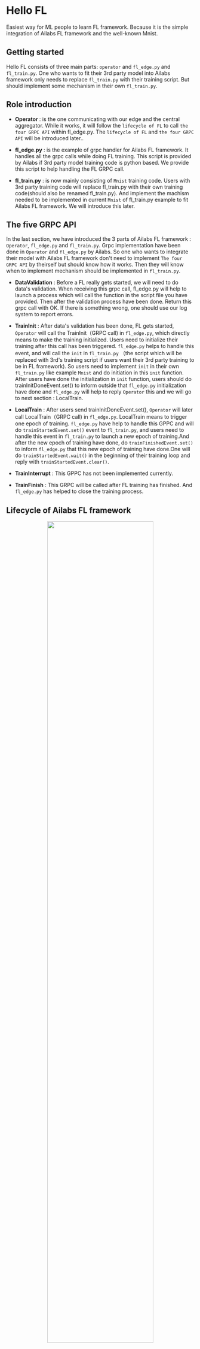 # Hello FL

Easiest way for ML people to learn FL framework. Because it is the simple integration of Ailabs FL framework and the well-known Mnist.

## Getting started

Hello FL consists of three main parts: `operator` and `fl_edge.py` and `fl_train.py`.
One who wants to fit their 3rd party model into Ailabs framework only needs to replace `fl_train.py` with their training script. But should implement some mechanism in their own `fl_train.py`.

## Role introduction

* **Operator** : is the one communicating with our edge and the central aggregator.
While it works, it will follow the `lifecycle of FL` to call `the four GRPC API` within fl_edge.py.
The `lifecycle of FL` and `the four GRPC API` will be introduced later..


* **fl_edge.py** : is the example of grpc handler for Ailabs FL framework. It handles all the grpc calls while doing FL training. This script is provided by Ailabs if 3rd party model training code is python based. We provide this script to help handling the FL GRPC call.

* **fl_train.py** : is now mainly consisting of `Mnist` training code. Users with 3rd party training code will replace fl_train.py with their own training code(should also be renamed fl_train.py). And implement the machism needed to be implemented in current `Mnist`  of fl_train.py example to fit Ailabs FL framework. We will introduce this later.


## The five GRPC API

In the last section, we have introduced the 3 parts of Ailabs FL framework : `Operator`, `fl_edge.py` and `fl_train.py`. Grpc implementation have been done in `Operator` and `fl_edge.py` by Ailabs. So one who wants to integrate their model with Ailabs FL framework don't need to implement `The four GRPC API` by theirself but should know how it works. Then they will know when to implement mechanism should be implemented in `fl_train.py`.

* **DataValidation** : Before a FL really gets started, we will need to do data's validation. When receiving this grpc call, fl_edge.py will help to launch a process which will call the function in the script file you have provided. Then after the validation process have been done. Return this grpc call with OK. If there is something wrong, one should use our log system to report errors.


* **TrainInit** : After data's validation has been done, FL gets started, `Operator` will call the TrainInit（GRPC call) in `fl_edge.py`, which directly means to make the training initialized. Users need to initialize their training after this call has been triggered. `fl_edge.py` helps to handle this event, and will call the `init` in `fl_train.py` （the script which will be replaced with 3rd's training script if users want their 3rd party training to be in FL framework). So users need to implement `init` in their own `fl_train.py` like example `Mnist` and do initiation in this `init` function. After users have done the initialization in `init` function, users should do trainInitDoneEvent.set() to inform outside that  `fl_edge.py` initialization have done and `fl_edge.py` will help to reply `Operator` this and we will go to next section : LocalTrain.

* **LocalTrain** : After users send trainInitDoneEvent.set(), `Operator` will later call LocalTrain（GRPC call)  in `fl_edge.py`. LocalTrain means to trigger one epoch of training. `fl_edge.py` have help to handle this GPPC and will do `trainStartedEvent.set()` event to `fl_train.py`, and users need to handle this event in `fl_train.py` to launch a new epoch of training.And after the new epoch of training have done, do `trainFinishedEvent.set()` to inform `fl_edge.py` that this new epoch of training have done.One will do `trainStartedEvent.wait()` in the beginning of their training loop and reply with  `trainStartedEvent.clear()`.


* **TrainInterrupt** : This GPPC has not been implemented  currently.

* **TrainFinish** : This GRPC will be called after FL training has finished. And `fl_edge.py` has helped to close the training process.


## Lifecycle of Ailabs FL framework

<div align="center"><img src="./assets/msc_1.png" style="width:75%"></img></div>

Here we begin with DataValidation phase,

```plaintext
  DataValidation: This is the first phase of FL's lifecycle, we need to check whether our training
  dataset is valid or not in this phase. In this phase, a validation function will be called, and
  you can do validation in this function. After you have validated your dataset, if it is correct
  return grpc call with OK. If something is wrong, report errors through our log system.
```

After DataValidation phase done,

```plaintext
  TrainInit: In the beginning of Ailabs FL training, we will enter a phase called TrainInit.
  This is also the GRPC call name from Operator. We will do initialization at this phase
  like preprocessing and load pretrained model weight. Also any other things needed to be
  done before training can be done at this phase.

  In this phase, our training communicates outside with 1 event : trainInitDoneEvent.
```

```plaintext
  LocalTrain: In the second phase of Ailabs FL training, we enter a phase called LocalTrain.
  This is also the GRPC call name from Operator. This phase will loop 250-1000 times or
  even more. Every LocalTrain phase means an epoch of FL training. How many LocalTrain
  phases we run through depends on how many epochs(rounds) a FL project set.

  In this phase, our training communicates outside with the python event system, there are 2 events in this phase: trainStartedEvent and trainFinishedEvent.
```

<div align="center"><img src="./assets/msc_2.png" style="width:75%"></img></div>

## FL Logging system in Ailabs FL framework

```python
class LogLevel(Enum):
    INFO = 1
    WARNING = 2
    ERROR = 3


def PackageLogMsg(loglevel: LogLevel, message: string)-> object:
    return {"level":loglevel.name, "message":message}

def UnPackageLogMsg(log :object):
    return log["level"] , log["message"]
```

Totally we have 3 types of logging: `INFO`,`WARNING` and `ERROR`.
Users should pack their message with the provided `PackageLogMsg` and put it to the provided queue. Like

```python
logQueue.put(PackageLogMsg(LogLevel.INFO,'Training :trained finished. Start saving model weight'))
```

## The most important things while replacing fl_train.py ?

* Must be done in fl_train.py.
  * Do `trainInitDoneEvent.set()` after initialization has been done. To inform that your training initialization has done （before entering training loop）
  * Do `trainStartedEvent.wait()` and `trainStartedEvent.clear()` in the beginning of training loop. To blocking the new epoch of training until it received trainStartedEvent event.
  * Do `trainFinishedEvent.set()` at the end of training loop to inform that your one epoch of training has done.

* Good to have
  * Using the `FL Logging system` to log some customized messages while in FL training will help to realize more when bugs or training problems have occurred.


## 3rd that not using Python base, how to do it?

* First, see another msc of this situation. We will not have fl_edge.py. Instead, all GRPC function calls that been handled by fl_edge.py will now be handled by 3rd itself.

<div align="left"><img src="./assets/3rd_without_python.png" style="width:100%"></img></div>

* Must to be know to replace fl_edge.py
    * Should at least have a thread （process）[called GRPC handler] handles 3 GRPC function calls.
    * GRPC handlers should be independent, not be in same thread/process of training process.
    * GRPC handlers can launch training thread/process after receiving TrainInit GRPC call.
    * Training thread/process will do N epochs training.
    * Training thread/process will wait（blocking）at the beginning of every epoch, wait until GRPC handler receiving LocalTrain GRPC call, and start this epoch of training then finish.
    * At the end of every epoch, the Training thread/process will call LocallTrainFinish via GRPC handler.
    * GRPC handlers received TrainFinsh GRPC call will end all threads/processes.
    * GRPC handlers should also implement logs interface and let Training thread/process send logs.
